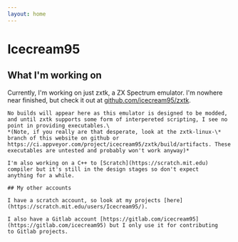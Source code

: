 ```yaml
---
layout: home
---
```


# Icecream95
## What I'm working on

Currently, I'm working on just zxtk, a ZX Spectrum emulator. I'm nowhere near finished, but check it out at [github.com/icecream95/zxtk](https://github.com/icecream95/zxtk).

~~~Builds will appear here when it gets closer to being finished and Travis CI works properly~~~\
No builds will appear here as this emulator is designed to be modded, and until zxtk supports some form of interpereted scripting, I see no point in providing executables.\
*(Note, if you really are that desperate, look at the zxtk-linux-\* branch of this website on github or https://ci.appveyor.com/project/icecream95/zxtk/build/artifacts. These executables are untested and probably won't work anyway)*

I'm also working on a C++ to [Scratch](https://scratch.mit.edu) compiler but it's still in the design stages so don't expect 
anything for a while.

## My other accounts

I have a scratch account, so look at my projects [here](https://scratch.mit.edu/users/Icecream95/).

I also have a Gitlab account [https://gitlab.com/icecream95](https://gitlab.com/icecream95) but I only use it for contributing 
to Gitlab projects.
